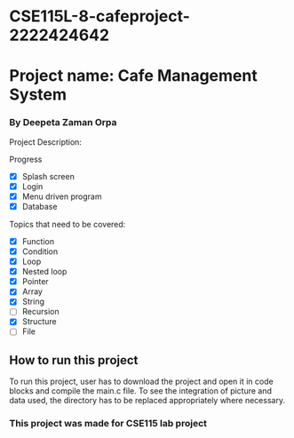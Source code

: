 # CSE115L-8-cafeproject-2222424642

[comment]: <> ()

# Project name: Cafe Management System
<h3> By Deepeta Zaman Orpa
</h3>

<p>Project Description:</p>


Progress
- [x] Splash screen
- [x] Login
- [x] Menu driven program                              
- [x] Database

Topics that need to be covered:
- [x] Function
- [x] Condition
- [x] Loop
- [x] Nested loop
- [x] Pointer
- [x] Array
- [x] String
- [ ] Recursion
- [x] Structure
- [ ] File
<h2>How to run this project</h2>
To run this project, user has to download the project and open it in code blocks and compile the main.c file. To see the integration of picture and data used, the directory has to be replaced appropriately where necessary. 

<h3>This project was made for CSE115 lab project</h3>

